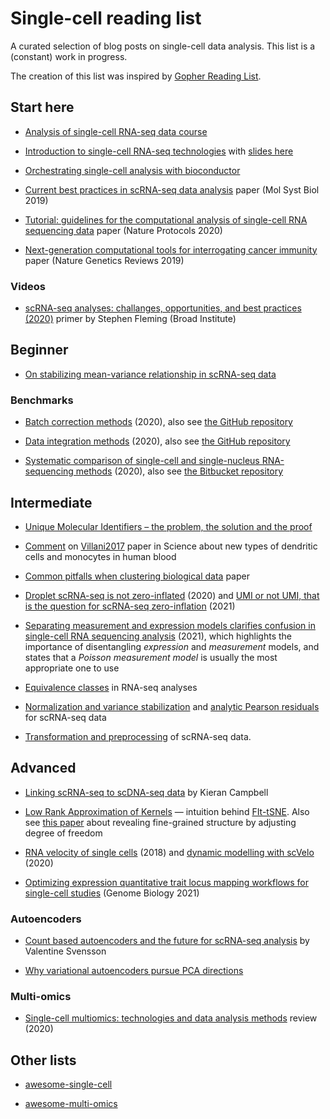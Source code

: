 # Single-cell reading list

A curated selection of blog posts on single-cell data analysis. This list is a (constant) work in progress.

The creation of this list was inspired by [Gopher Reading List](https://github.com/enocom/gopher-reading-list).

## Start here

- [Analysis of single-cell RNA-seq data course](https://hemberg-lab.github.io/scRNA.seq.course/index.html)

- [Introduction to single-cell RNA-seq technologies](https://liorpachter.wordpress.com/2019/02/19/introduction-to-single-cell-rna-seq-technologies/) with [slides here](https://figshare.com/articles/Introduction_to_single-cell_RNA-seq_technologies/7704659/1)

- [Orchestrating single-cell analysis with bioconductor](https://osca.bioconductor.org/)

- [Current best practices in scRNA-seq data analysis](https://www.embopress.org/lookup/doi/10.15252/msb.20188746) paper (Mol Syst Biol 2019)

- [Tutorial: guidelines for the computational analysis of single-cell RNA sequencing data](https://www.nature.com/articles/s41596-020-00409-w) paper (Nature Protocols 2020)

- [Next-generation computational tools for interrogating cancer immunity](https://www.nature.com/articles/s41576-019-0166-7) paper (Nature Genetics Reviews 2019)

### Videos

- [scRNA-seq analyses: challanges, opportunities, and best practices (2020)](https://www.youtube.com/watch?v=q--Hr9ZOpH4) primer by Stephen Fleming (Broad Institute)

## Beginner

- [On stabilizing mean-variance relationship in scRNA-seq data](http://www.nxn.se/valent/2017/10/15/variance-stabilizing-scrna-seq-counts)

### Benchmarks

- [Batch correction methods](https://www.biorxiv.org/content/10.1101/2020.05.22.111211v2) (2020), also see [the GitHub repository](https://github.com/cellgeni/batchbench)

- [Data integration methods](https://www.biorxiv.org/content/10.1101/2020.05.22.111161v2) (2020), also see [the GitHub repository](https://github.com/theislab/scib)

- [Systematic comparison of single-cell and single-nucleus RNA-sequencing methods](https://www.nature.com/articles/s41587-020-0465-8) (2020), also see [the Bitbucket repository](https://bitbucket.org/jerry00/scumi-dev/src/master/)

## Intermediate

- [Unique Molecular Identifiers – the problem, the solution and the proof](https://cgatoxford.wordpress.com/2015/08/14/unique-molecular-identifiers-the-problem-the-solution-and-the-proof/)

- [Comment](https://www.charite-bioinformatik.de/publikationen_science_comment2017.php) on [Villani2017](http://science.sciencemag.org/content/356/6335/eaah4573) paper in Science about new types of dendritic cells and monocytes in human blood

- [Common pitfalls when clustering biological data](https://stke.sciencemag.org/content/9/432/re6) paper

- [Droplet scRNA-seq is not zero-inflated](https://www.nature.com/articles/s41587-019-0379-5) (2020) and [UMI or not UMI, that is the question for scRNA-seq zero-inflation](https://www.nature.com/articles/s41587-020-00810-6) (2021)

- [Separating measurement and expression models clarifies confusion in single-cell RNA sequencing analysis](https://www.nature.com/articles/s41588-021-00873-4) (2021), which highlights the importance of disentangling _expression_ and _measurement_ models, and states that a _Poisson measurement model_ is usually the most appropriate one to use

- [Equivalence classes](http://mcmero.github.io/blog/Equivalence-classes/) in RNA-seq analyses

- [Normalization and variance stabilization](https://genomebiology.biomedcentral.com/articles/10.1186/s13059-019-1874-1) and [analytic Pearson residuals](https://www.biorxiv.org/content/10.1101/2020.12.01.405886) for scRNA-seq data

- [Transformation and preprocessing](https://www.biorxiv.org/content/10.1101/2021.06.24.449781) of scRNA-seq data.

## Advanced

- [Linking scRNA-seq to scDNA-seq data](https://kieranrcampbell.github.io/blog/2018/11/13/clonealign.html) by Kieran Campbell

- [Low Rank Approximation of Kernels](https://twitter.com/GCLinderman/status/1094997866106507264) — intuition behind [FIt-tSNE](https://www.nature.com/articles/s41592-018-0308-4). Also see [this paper](https://arxiv.org/abs/1902.05804) about revealing fine-grained structure by adjusting degree of freedom

- [RNA velocity of single cells](https://www.nature.com/articles/s41586-018-0414-6) (2018) and [dynamic modelling with scVelo](https://www.nature.com/articles/s41587-020-0591-3) (2020)

- [Optimizing expression quantitative trait locus mapping workflows for single-cell studies](https://genomebiology.biomedcentral.com/articles/10.1186/s13059-021-02407-x) (Genome Biology 2021)

### Autoencoders

- [Count based autoencoders and the future for scRNA-seq analysis](http://www.nxn.se/valent/2018/4/20/count-based-autoencoders-and-the-future-for-scrna-seq-analysis) by Valentine Svensson

- [Why variational autoencoders pursue PCA directions](https://arxiv.org/abs/1812.06775)

### Multi-omics

- [Single-cell multiomics: technologies and data analysis methods](https://www.nature.com/articles/s12276-020-0420-2) review (2020)

## Other lists

- [awesome-single-cell](https://github.com/seandavi/awesome-single-cell)

- [awesome-multi-omics](https://github.com/mikelove/awesome-multi-omics)
